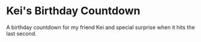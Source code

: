 # **Kei's Birthday Countdown**

A birthday countdown for my friend Kei and special surprise when it hits the last second.
